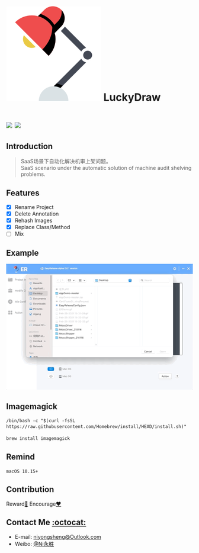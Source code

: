 ![(logo)](https://github.com/niyongsheng/EasyRelease/blob/main/logo.png?raw=true&width=100&height=100)
LuckyDraw
===
[![](https://img.shields.io/badge/platform-Mac-orange.svg)](https://developer.apple.com/mac/)
[![](https://img.shields.io/badge/license-MIT-blue.svg)](https://github.com/niyongsheng/EasyRelease/blob/master/LICENSE)
===

## Introduction
> SaaS场景下自动化解决机审上架问题。<br/>
> SaaS scenario under the automatic solution of machine audit shelving problems.

## Features
- [x] Rename Project
- [x] Delete Annotation
- [x] Rehash Images
- [x] Replace Class/Method
- [ ] Mix

## Example
![image](https://github.com/niyongsheng/niyongsheng.github.io/blob/master/Document/easy_release_demo.gif?raw=true)

## Imagemagick
```shell
/bin/bash -c "$(curl -fsSL https://raw.githubusercontent.com/Homebrew/install/HEAD/install.sh)"

brew install imagemagick
```

## Remind
`macOS 10.15+ `

## Contribution
Reward[:lollipop:](https://github.com/niyongsheng/niyongsheng.github.io/blob/master/Beg/README.md)  Encourage[:heart:](https://github.com/niyongsheng/EasyRelease/stargazers)

## Contact Me [:octocat:](https://niyongsheng.github.io)
* E-mail: niyongsheng@Outlook.com
* Weibo: [@Ni永胜](https://weibo.com/u/7317805089)
